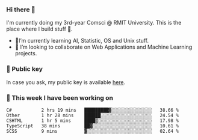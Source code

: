 ### Hi there 👋

I'm currently doing my 3rd-year Comsci @ RMIT University. This is the place where I build stuff 👀. 

- 🌱I’m currently learning AI, Statistic, OS and Unix stuff.
- 👯 I’m looking to collaborate on Web Applications and Machine Learning projects.

### 🔑 Public key

In case you ask, my public key is available [here](https://public.auspham.dev/).

### 📅 This week I have been working on
<!--START_SECTION:waka-->
```text
C#           2 hrs 19 mins   █████████▓░░░░░░░░░░░░░░░   38.66 % 
Other        1 hr 28 mins    ██████░░░░░░░░░░░░░░░░░░░   24.54 % 
CSHTML       1 hr 5 mins     ████▒░░░░░░░░░░░░░░░░░░░░   17.98 % 
TypeScript   38 mins         ██▓░░░░░░░░░░░░░░░░░░░░░░   10.61 % 
SCSS         9 mins          ▓░░░░░░░░░░░░░░░░░░░░░░░░   02.64 % 
```
<!--END_SECTION:waka-->

<!--
**rockmanvnx6/rockmanvnx6** is a ✨ _special_ ✨ repository because its `README.md` (this file) appears on your GitHub profile.

Here are some ideas to get you started:

- 🔭 I’m currently working on ...
- 🌱 I’m currently learning ...
- 👯 I’m looking to collaborate on ...
- 🤔 I’m looking for help with ...
- 💬 Ask me about ...
- 📫 How to reach me: ...
- 😄 Pronouns: ...
- ⚡ Fun fact: ...
-->

